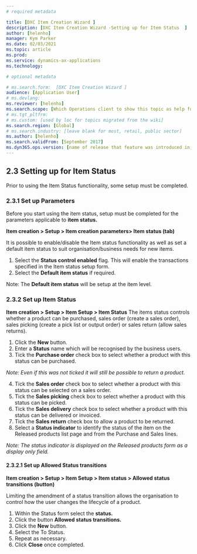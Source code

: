 ```yaml
---
# required metadata

title: [DXC Item Creation Wizard ]
description: [DXC Item Creation Wizard -Setting up for Item Status  ]
author: [helenho]
manager: Kym Parker
ms.date: 02/03/2021
ms.topic: article
ms.prod: 
ms.service: dynamics-ax-applications
ms.technology: 

# optional metadata

# ms.search.form:  [DXC Item Creation Wizard ]
audience: [Application User]
# ms.devlang: 
ms.reviewer: [helenho]
ms.search.scope: [Which Operations client to show this topic as help for, to be set by content strategist, see list here: https://microsoft.sharepoint.com/teams/DynDoc/_layouts/15/WopiFrame.aspx?sourcedoc={23419e1c-eb64-42e9-aa9b-79875b428718}&action=edit&wd=target%28Core%20Dynamics%20AX%20CP%20requirements%2Eone%7C4CC185C0%2DEFAA%2D42CD%2D94B9%2D8F2A45E7F61A%2FVersions%20list%20for%20docs%20topics%7CC14BE630%2D5151%2D49D6%2D8305%2D554B5084593C%2F%29]
# ms.tgt_pltfrm: 
# ms.custom: [used by loc for topics migrated from the wiki]
ms.search.region: [Global]
# ms.search.industry: [leave blank for most, retail, public sector]
ms.author: [helenho]
ms.search.validFrom: [September 2017]
ms.dyn365.ops.version: [name of release that feature was introduced in, see list here: https://microsoft.sharepoint.com/teams/DynDoc/_layouts/15/WopiFrame.aspx?sourcedoc={23419e1c-eb64-42e9-aa9b-79875b428718}&action=edit&wd=target%28Core%20Dynamics%20AX%20CP%20requirements%2Eone%7C4CC185C0%2DEFAA%2D42CD%2D94B9%2D8F2A45E7F61A%2FVersions%20list%20for%20docs%20topics%7CC14BE630%2D5151%2D49D6%2D8305%2D554B5084593C%2F%29]
---
```


## 2.3	Setting up for Item Status

Prior to using the Item Status functionality, some setup must be completed.
### 2.3.1	Set up Parameters

Before you start using the item status, setup must be completed for the parameters applicable to **item status.**

**Item creation > Setup > Item creation parameters> Item status (tab)**

It is possible to enable/disable the Item status functionality as well as set a default item status to suit organisation/business needs for new items.  
1.	Select the **Status control enabled** flag.  This will enable the transactions specified in the Item status setup form. 
2.	Select the **Default item status** if required. 

Note: The **Default item status** will be setup at the item level.

### 2.3.2	Set up Item Status

**Item creation > Setup > Item Setup > Item Status**
The items status controls whether a product can be purchased, sales order (create a sales order), sales picking (create a pick list or output order) or sales return (allow sales returns).  

1.	Click the **New** button. 
2.	Enter a **Status** name which will be recognised by the business users.
3.	Tick the **Purchase order** check box to select whether a product with this status can be purchased. 

*Note: Even if this was not ticked it will still be possible to return a product.*

4.	Tick the **Sales order** check box to select whether a product with this status can be selected on a sales order.
5.	Tick the **Sales picking** check box to select whether a product with this status can be picked.
6.	Tick the **Sales delivery** check box to select whether a product with this status can be delivered or invoiced.
7.	Tick the **Sales return** check box to allow a product to be returned.
8.	Select a **Status indicator** to identify the status of the item on the Released products list page and from the Purchase and Sales lines.

*Note: The status indicator is displayed on the Released products form as a display only field.*

#### 2.3.2.1	 Set up Allowed Status transitions

**Item creation > Setup > Item Setup > Item status > Allowed status transitions (button)**

Limiting the amendment of a status transition allows the organisation to control how the user changes the lifecycle of a product. 

1.	Within the Status form select the **status.** 
2.	Click the button **Allowed status transitions.**
3.	Click the **New** button. 
4.	Select the To Status. 
5.	Repeat as necessary. 
6.	Click **Close** once completed. 

